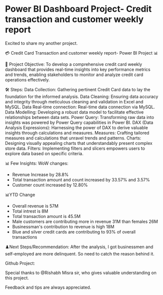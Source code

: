 # Power BI Dashboard Project- Credit transaction and customer weekly report 


Excited to share my another project.

💳 Credit Card Transaction and customer weekly report- Power BI Project 📊

🎯 Project Objective:
To develop a comprehensive credit card weekly dashboard that provides real-time insights into key performance metrics and trends, enabling stakeholders to monitor and analyze credit card operations effectively.

🛠️ Steps:
Data Collection: Gathering pertinent Credit Card data to lay the foundation for the informed analysis.
Data Cleaning: Ensuring data accuracy and integrity through meticulous cleaning and validation in Excel and MySQL.
Data Real-time connection: Real-time data connection via MySQL. 
Data Modelling: Developing a robust data model to facilitate effective relationships between data sets.
Power Query: Transforming raw data into insights was powered by Power Query capabilities in Power BI.
DAX (Data Analysis Expressions): Harnessing the power of DAX to derive valuable insights through calculations and measures.
Measures: Crafting tailored measures and calculations that unravel trends and patterns.
Charts: Designing visually appealing charts that understandably present complex store data.
Filters: Implementing filters and slicers empowers users to explore data based on specific criteria.

📊 Few Insights:
WoW changes:
* Revenue Increase by 28.8%
* Total transaction amount and count increased by 33.57% and 3.57%
* Customer count increased by 12.80%

📊YTD Change
* Overall revenue is 57M
* Total intrest is 8M
* Total transaction amount is 45.5M
* Male customers are contributing more in revenue 31M than females 26M
* Businessman's contribution to revenue is high 18M
* Blue and silver credit cards are contributing to 93% of overall transactions
 

♟️Next Steps/Recommendation: After the analysis, I got businessmen and self-employed are more delinquent. So need to catch the reason behind it.

Github Project:

Special thanks to @Rishabh Misra sir, who gives valuable understanding on this project.

Feedback and tips are always appreciated.
